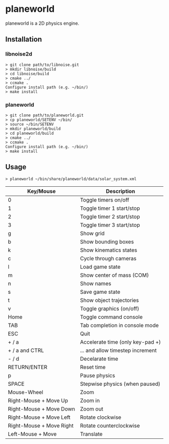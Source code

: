 planeworld
==========

planeworld is a 2D physics engine.

Installation
------------

### libnoise2d

    > git clone path/to/libnoise.git
    > mkdir libnoise/build
    > cd libnoise/build
    > cmake ../
    > ccmake .
    Configure install path (e.g. ~/bin/)
    > make install

### planeworld

    > git clone path/to/planeworld.git
    > cp planeworld/SETENV ~/bin/
    > source ~/bin/SETENV
    > mkdir planeworld/build
    > cd planeworld/build
    > cmake ../
    > ccmake .
    Configure install path (e.g. ~/bin/)
    > make install


Usage
-----

    > planeworld ~/bin/share/planeworld/data/solar_system.xml

| Key/Mouse                | Description                     |
|--------------------------|---------------------------------|
| 0                        | Toggle timers on/off            |
| 1                        | Toggle timer 1 start/stop       |
| 2                        | Toggle timer 2 start/stop       |
| 3                        | Toggle timer 3 start/stop       |
| g                        | Show grid                       |
| b                        | Show bounding boxes             |
| k                        | Show kinematics states          |
| c                        | Cycle through cameras           |
| l                        | Load game state                 |
| m                        | Show center of mass (COM)       |
| n                        | Show names                      |
| s                        | Save game state                 |
| t                        | Show object trajectories        |
| v                        | Toggle graphics (on/off)        |
| Home                     | Toggle command console          |
| TAB                      | Tab completion in console mode  |
| ESC                      | Quit                            |
| + / a                    | Accelerate time (only key-pad +)|
| + / a  and CTRL          | ... and allow timestep increment|
| - / d                    | Decelarate time                 |
| RETURN/ENTER             | Reset time                      |     
| p                        | Pause physics                   |
| SPACE                    | Stepwise physics (when paused)  |
| Mouse-Wheel              | Zoom                            |
| Right-Mouse + Move Up    | Zoom in                         |
| Right-Mouse + Move Down  | Zoom out                        |
| Right-Mouse + Move Left  | Rotate clockwise                |
| Right-Mouse + Move Right | Rotate counterclockwise         |
| Left-Mouse + Move        | Translate                       |
